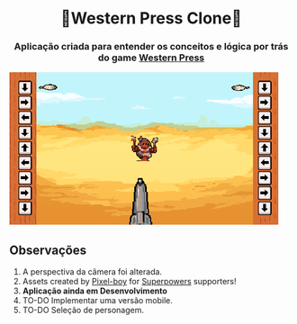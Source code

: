 
<h1  align="center"  style="border-bottom: none;">🔫Western Press Clone🏹</h1>

<h3  align="center">Aplicação criada para entender os conceitos e lógica por trás do game <a href="http://www.westernpressgame.com/">Western Press</a></h3>

![Demo](git/images/screen-1.PNG)

## Observações

1. A perspectiva da câmera foi alterada.
2. Assets created by [Pixel-boy](https://twitter.com/2pblog1) for [Superpowers](http://superpowers-html5.com/) supporters! 
3. **Aplicação ainda em Desenvolvimento**
4. TO-DO Implementar uma versão mobile.
5. TO-DO Seleção de personagem.